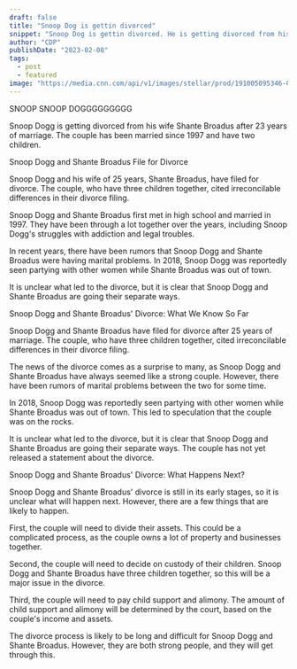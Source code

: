 ```yaml
---
draft: false
title: "Snoop Dog is gettin divorced"
snippet: "Snoop Dog is gettin divorced. He is getting divorced from his wife Shante Broadu"
author: "CDP"
publishDate: "2023-02-08"
tags:
  - post
  - featured
image: "https://media.cnn.com/api/v1/images/stellar/prod/191005095346-01-snoop-dogg-file.jpg?q=w_3000,h_1687,x_0,y_0,c_fill"
---
```


SNOOP SNOOP DOGGGGGGGGG

<!-- Create a fake news article about his divorce -->

Snoop Dogg is getting divorced from his wife Shante Broadus after 23 years of marriage. The couple has been married since 1997 and have two children.

Snoop Dogg and Shante Broadus File for Divorce

Snoop Dogg and his wife of 25 years, Shante Broadus, have filed for divorce. The couple, who have three children together, cited irreconcilable differences in their divorce filing.

Snoop Dogg and Shante Broadus first met in high school and married in 1997. They have been through a lot together over the years, including Snoop Dogg's struggles with addiction and legal troubles.

In recent years, there have been rumors that Snoop Dogg and Shante Broadus were having marital problems. In 2018, Snoop Dogg was reportedly seen partying with other women while Shante Broadus was out of town.

It is unclear what led to the divorce, but it is clear that Snoop Dogg and Shante Broadus are going their separate ways.

Snoop Dogg and Shante Broadus' Divorce: What We Know So Far

Snoop Dogg and Shante Broadus have filed for divorce after 25 years of marriage. The couple, who have three children together, cited irreconcilable differences in their divorce filing.

The news of the divorce comes as a surprise to many, as Snoop Dogg and Shante Broadus have always seemed like a strong couple. However, there have been rumors of marital problems between the two for some time.

In 2018, Snoop Dogg was reportedly seen partying with other women while Shante Broadus was out of town. This led to speculation that the couple was on the rocks.

It is unclear what led to the divorce, but it is clear that Snoop Dogg and Shante Broadus are going their separate ways. The couple has not yet released a statement about the divorce.

Snoop Dogg and Shante Broadus' Divorce: What Happens Next?

Snoop Dogg and Shante Broadus' divorce is still in its early stages, so it is unclear what will happen next. However, there are a few things that are likely to happen.

First, the couple will need to divide their assets. This could be a complicated process, as the couple owns a lot of property and businesses together.

Second, the couple will need to decide on custody of their children. Snoop Dogg and Shante Broadus have three children together, so this will be a major issue in the divorce.

Third, the couple will need to pay child support and alimony. The amount of child support and alimony will be determined by the court, based on the couple's income and assets.

The divorce process is likely to be long and difficult for Snoop Dogg and Shante Broadus. However, they are both strong people, and they will get through this.